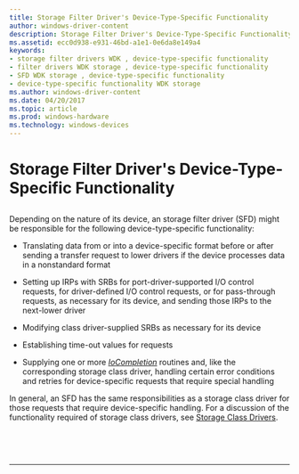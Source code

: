 ```yaml
---
title: Storage Filter Driver's Device-Type-Specific Functionality
author: windows-driver-content
description: Storage Filter Driver's Device-Type-Specific Functionality
ms.assetid: ecc0d938-e931-46bd-a1e1-0e6da8e149a4
keywords:
- storage filter drivers WDK , device-type-specific functionality
- filter drivers WDK storage , device-type-specific functionality
- SFD WDK storage , device-type-specific functionality
- device-type-specific functionality WDK storage
ms.author: windows-driver-content
ms.date: 04/20/2017
ms.topic: article
ms.prod: windows-hardware
ms.technology: windows-devices
---
```


# Storage Filter Driver's Device-Type-Specific Functionality


## <span id="ddk_storage_filter_drivers_device_type_specific_functionality_kg"></span><span id="DDK_STORAGE_FILTER_DRIVERS_DEVICE_TYPE_SPECIFIC_FUNCTIONALITY_KG"></span>


Depending on the nature of its device, an storage filter driver (SFD) might be responsible for the following device-type-specific functionality:

-   Translating data from or into a device-specific format before or after sending a transfer request to lower drivers if the device processes data in a nonstandard format

-   Setting up IRPs with SRBs for port-driver-supported I/O control requests, for driver-defined I/O control requests, or for pass-through requests, as necessary for its device, and sending those IRPs to the next-lower driver

-   Modifying class driver-supplied SRBs as necessary for its device

-   Establishing time-out values for requests

-   Supplying one or more [*IoCompletion*](https://msdn.microsoft.com/library/windows/hardware/ff548354) routines and, like the corresponding storage class driver, handling certain error conditions and retries for device-specific requests that require special handling

In general, an SFD has the same responsibilities as a storage class driver for those requests that require device-specific handling. For a discussion of the functionality required of storage class drivers, see [Storage Class Drivers](storage-class-drivers.md).

 

 


--------------------


